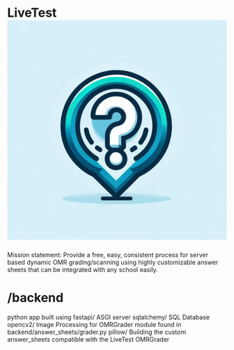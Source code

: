 # LiveTest ![LiveTest Logo](frontend/app/src/assets/LiveTestLogo.png)

Mission statement: Provide a free, easy, consistent process for server based dynamic OMR grading/scanning using highly customizable answer sheets that can be integrated with any school easily. 

# /backend 
  python app built using 
    fastapi/    ASGI server
    sqlalchemy/ SQL Database
    opencv2/    Image Processing for OMRGrader module found in backend/answer_sheets/grader.py
    pillow/     Building the custom answer_sheets compatible with the LiveTest OMRGrader

